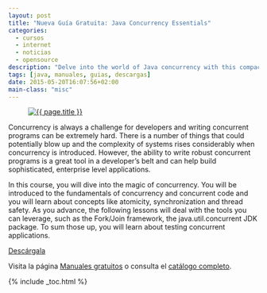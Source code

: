 ```yaml
---
layout: post
title: "Nueva Guía Gratuita: Java Concurrency Essentials"
categories:
  - cursos
  - internet
  - noticias
  - opensource
description: "Delve into the world of Java concurrency with this compact guide that discusses everything around concurrency and synchronization!"
tags: [java, manuales, guias, descargas]
date: 2015-05-20T16:07:56+02:00
main-class: "misc"
---
```


<figure>
  <a href="http://bashyc-blogspot.tradepub.com/c/pubRD.mpl?sr=oc&_t=oc:&qf=w_java06" target="_blank"><img src="/assets/img/Nueva Guía Gratuita: Java Concurrency Essentials.jpg" title="{{ page.title }}" alt="{{ page.title }}" /></a>
</figure>

Concurrency is always a challenge for developers and writing concurrent programs can be extremely hard. There is a number of things that could potentially blow up and the complexity of systems rises considerably when concurrency is introduced. However, the ability to write robust concurrent programs is a great tool in a developer’s belt and can help build sophisticated, enterprise level applications.

<!--ad-->

In this course, you will dive into the magic of concurrency. You will be introduced to the fundamentals of concurrency and concurrent code and you will learn about concepts like atomicity, synchronization and thread safety. As you advance, the following lessons will deal with the tools you can leverage, such as the Fork/Join framework, the java.util.concurrent JDK package. To sum those up, you will learn about testing concurrent applications.

<div class="button-post">
  <a href="http://bashyc-blogspot.tradepub.com/c/pubRD.mpl?sr=oc&_t=oc:&qf=w_java06" target="_blank">Descárgala</a>
</div>

Visita la página [Manuales gratuitos][2] o consulta el [catálogo completo][3].

[2]: /manuales-gratuitos/
[3]: http://elbauldelprogramador.tradepub.com/category/information-technology/1207/ "Catálogo completo de Guías gratuítas "

{% include _toc.html %}
